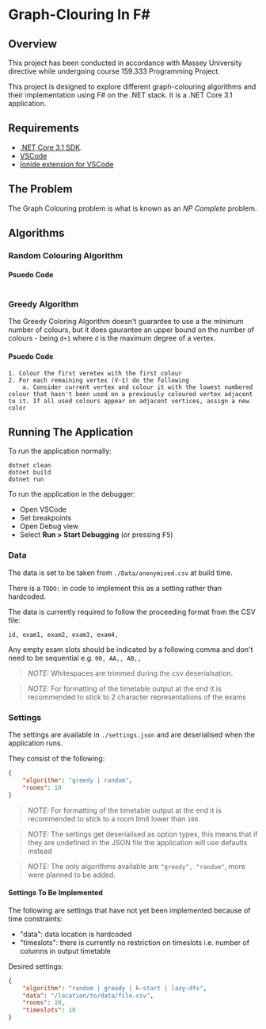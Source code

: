 Graph-Clouring In F#
=========================

## Overview

This project has been conducted in accordance with Massey University directive while undergoing course 159.333 Programming Project.

This project is designed to explore different graph-colouring algorithms and their implementation using F# on the .NET stack.
It is a .NET Core 3.1 application.

## Requirements

- [.NET Core 3.1 SDK](https://dotnet.microsoft.com/download/dotnet-core/3.1).
- [VSCode](https://code.visualstudio.com/download)
- [Ionide extension for VSCode](https://marketplace.visualstudio.com/items?itemName=Ionide.Ionide-fsharp)

## The Problem

The Graph Colouring problem is what is known as an _NP Complete_ problem.

## Algorithms

### Random Colouring Algorithm



#### Psuedo Code

```

```

### Greedy Algorithm

The Greedy Coloring Algorithm doesn't guarantee to use a the minimum number of colours, but it does gaurantee an upper bound on the number of colours - being `d+1` where `d` is the maximum degree of a vertex.

#### Psuedo Code

```
1. Colour the first veretex with the first colour
2. For each remaining vertex (V-1) do the following
    a. Consider current vertex and colour it with the lowest numbered colour that hasn't been used on a previously coloured vertex adjacent to it. If all used colours appear on adjacent vertices, assign a new color
```

## Running The Application

To run the application normally:

```
dotnet clean
dotnet build
dotnet run
```

To run the application in the debugger:

- Open VSCode
- Set breakpoints
- Open Debug view
- Select __Run > Start Debugging__ (or pressing <kbd>F5</kbd>)

### Data

The data is set to be taken from `./Data/anonymised.csv` at build time.

There is a `TODO:` in code to implement this as a setting rather than hardcoded.

The data is currently required to follow the proceeding format from the CSV file:

```
id, exam1, exam2, exam3, exam4,
```

Any empty exam slots should be indicated by a following comma and don't need to be sequential e.g. `00, AA,, AB,,`

>_NOTE:_ Whitespaces are trimmed during the csv deserialsation.

>_NOTE:_ For formatting of the timetable output at the end it is recommended to stick to 2 character representations of the exams

### Settings

The settings are available in `./settings.json` and are deserialised when the application runs.

They consist of the following:

```json
{
    "algorithm": "greedy | random",
    "rooms": 10
}
```

>_NOTE:_ For formatting of the timetable output at the end it is recommended to stick to a room limit lower than `100`.

> _NOTE:_ The settings get deserialised as option types, this means that if they are undefined in the JSON file the application will use defaults instead

> _NOTE:_ The only algorithms available are `"greedy", "random"`, more were planned to be added.

#### Settings To Be Implemented

The following are settings that have not yet been implemented because of time constraints:

- "data": data location is hardcoded
- "timeslots": there is currently no restriction on timeslots i.e. number of columns in output timetable

Desired settings:

```json
{
    "algorithm": "random | greedy | k-start | lazy-dfs",
    "data": "/location/to/data/file.csv",
    "rooms": 10,
    "timeslots": 10
}
```